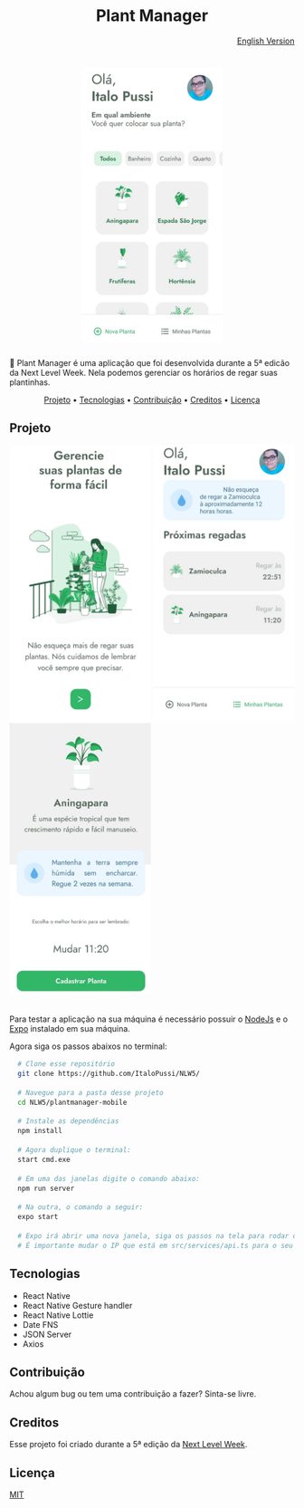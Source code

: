 <h1 align="center">Plant Manager</h1>
<div align="right">
    <a href="https://github.com/ItaloPussi/NLW5/blob/master/plantmanager-mobile/readme.md" />English Version</a>
</div>

<h1 align="center">
  <a href="https://github.com/ItaloPussi/NLW5/tree/master/plantmanager-mobile" target="_blank">
    <img width="250px" alt="Plant Manager Main Screen" title="Plant Manager Main Screen" src=".github/plantmanager-main.jpeg" />
  </a>
</h1>

<p>🚀 Plant Manager é uma aplicação que foi desenvolvida durante a 5ª edicão da Next Level Week. Nela podemos gerenciar os horários de regar suas plantinhas.</p>

<p align="center">
 <a href="#projeto">Projeto</a> •
 <a href="#tecnologias">Tecnologias</a> • 
 <a href="#contribuicao">Contribuição</a> • 
 <a href="#creditos">Creditos</a> • 
 <a href="#licenca">Licença</a>
</p>

<h2 id="projeto">Projeto</h2>
<div>
    <img alt="Plant Manager home" title="Plant Manager home" width="250px" src="./.github/plantmanager-home.jpeg" />
    <img alt="Plant Manager next watered" title="Plant Manager next watered" width="250px" src="./.github/plantmanager-nextwatered.jpeg" />
    <img alt="Plant Manager plant selection" title="Plant Manager plant selection" width="250px" src="./.github/plantmanager-plantselection.jpeg" />
</div>
<br />

<p>Para testar a aplicação na sua máquina é necessário possuir o <a href="https://nodejs.org/en/download/ target="_blank">NodeJs</a> e o <a href="https://docs.expo.io/get-started/installation/" target="_blank">Expo</a> instalado em sua máquina.</p>
<p> Agora siga os passos abaixos no terminal:</p>

```bash
  # Clone esse repositório
  git clone https://github.com/ItaloPussi/NLW5/
  
  # Navegue para a pasta desse projeto
  cd NLW5/plantmanager-mobile
  
  # Instale as dependências
  npm install
  
  # Agora duplique o terminal:
  start cmd.exe
  
  # Em uma das janelas digite o comando abaixo:
  npm run server
  
  # Na outra, o comando a seguir:
  expo start
  
  # Expo irá abrir uma nova janela, siga os passos na tela para rodar o aplicativo em seu dispositivo (ou emulador).
  # É importante mudar o IP que está em src/services/api.ts para o seu IP local.
 ```
 
<h2 id="tecnologias">Tecnologias</h2>
<ul>
  <li>React Native</li>
  <li>React Native Gesture handler</li>
  <li>React Native Lottie</li>
  <li>Date FNS</li>
  <li>JSON Server</li>
  <li>Axios</li>
</ul>

<h2 id="contribuicao">Contribuição</h2>
<p>Achou algum bug ou tem uma contribuição a fazer? Sinta-se livre.</p>

<h2 id="creditos">Creditos</h2>
<p>Esse projeto foi criado durante a 5ª edição da <a href="https://nextlevelweek.com/" target="_blank">Next Level Week</a>.</p>

<h2 id="licenca">Licença</h2>
<a href="https://choosealicense.com/licenses/mit/" target="_blank" />MIT</a>

